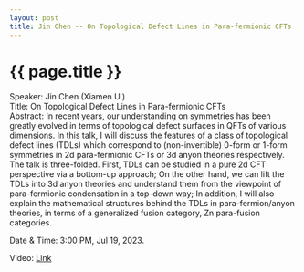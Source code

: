 ```yaml
---
layout: post
title: Jin Chen -- On Topological Defect Lines in Para-fermionic CFTs
---
```


{{ page.title }}
================

Speaker: Jin Chen (Xiamen U.)  
Title: On Topological Defect Lines in Para-fermionic CFTs  
Abstract: In recent years, our understanding on symmetries has been greatly evolved in terms of topological defect surfaces in QFTs of various dimensions. In this talk, I will discuss the features of a class of topological defect lines (TDLs) which correspond to (non-invertible) 0-form or 1-form symmetries in 2d para-fermionic CFTs or 3d anyon theories respectively. The talk is three-folded. First, TDLs can be studied in a pure 2d CFT perspective via a bottom-up approach; On the other hand, we can lift the TDLs into 3d anyon theories and understand them from the viewpoint of para-fermionic condensation in a top-down way; In addition, I will also explain the mathematical structures behind the TDLs in para-fermion/anyon theories, in terms of a generalized fusion category, Zn para-fusion categories.   

Date & Time: 3:00 PM, Jul 19, 2023.  

Video: [Link](https://www.bilibili.com/video/BV19X4y1J7Zh)  
